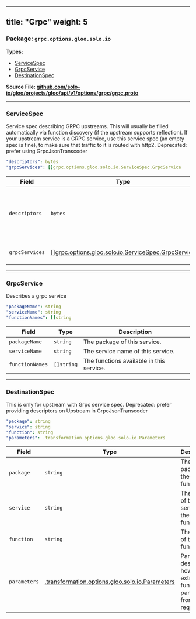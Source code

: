 
---
title: "Grpc"
weight: 5
---

<!-- Code generated by solo-kit. DO NOT EDIT. -->


### Package: `grpc.options.gloo.solo.io` 
**Types:**


- [ServiceSpec](#servicespec-1)
- [GrpcService](#grpcservice-7)
- [DestinationSpec](#destinationspec-3)
  



**Source File: [github.com/solo-io/gloo/projects/gloo/api/v1/options/grpc/grpc.proto](https://github.com/solo-io/gloo/blob/main/projects/gloo/api/v1/options/grpc/grpc.proto)**





---
### ServiceSpec

 
Service spec describing GRPC upstreams. This will usually be filled
automatically via function discovery (if the upstream supports reflection).
If your upstream service is a GRPC service, use this service spec (an empty
spec is fine), to make sure that traffic to it is routed with http2.
Deprecated: prefer using GrpcJsonTranscoder

```yaml
"descriptors": bytes
"grpcServices": []grpc.options.gloo.solo.io.ServiceSpec.GrpcService

```

| Field | Type | Description |
| ----- | ---- | ----------- | 
| `descriptors` | `bytes` | Descriptors that contain information of the services listed below. this is a serialized google.protobuf.FileDescriptorSet. These will be discovered if FDS is enabled and may be modified by Gloo. |
| `grpcServices` | [[]grpc.options.gloo.solo.io.ServiceSpec.GrpcService](../grpc.proto.sk/#grpcservice) | List of services used by this upstream. These services must be present in the descriptors. |




---
### GrpcService

 
Describes a grpc service

```yaml
"packageName": string
"serviceName": string
"functionNames": []string

```

| Field | Type | Description |
| ----- | ---- | ----------- | 
| `packageName` | `string` | The package of this service. |
| `serviceName` | `string` | The service name of this service. |
| `functionNames` | `[]string` | The functions available in this service. |




---
### DestinationSpec

 
This is only for upstream with Grpc service spec.
Deprecated: prefer providing descriptors on Upstream in GrpcJsonTranscoder

```yaml
"package": string
"service": string
"function": string
"parameters": .transformation.options.gloo.solo.io.Parameters

```

| Field | Type | Description |
| ----- | ---- | ----------- | 
| `package` | `string` | The proto package of the function. |
| `service` | `string` | The name of the service of the function. |
| `function` | `string` | The name of the function. |
| `parameters` | [.transformation.options.gloo.solo.io.Parameters](../../transformation/parameters.proto.sk/#parameters) | Parameters describe how to extract the function parameters from the request. |





<!-- Start of HubSpot Embed Code -->
<script type="text/javascript" id="hs-script-loader" async defer src="//js.hs-scripts.com/5130874.js"></script>
<!-- End of HubSpot Embed Code -->
